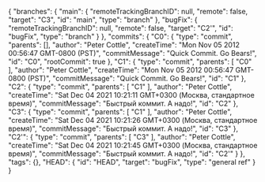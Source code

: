 {
  "branches": {
    "main": {
      "remoteTrackingBranchID": null,
      "remote": false,
      "target": "C3",
      "id": "main",
      "type": "branch"
    },
    "bugFix": {
      "remoteTrackingBranchID": null,
      "remote": false,
      "target": "C2'",
      "id": "bugFix",
      "type": "branch"
    }
  },
  "commits": {
    "C0": {
      "type": "commit",
      "parents": [],
      "author": "Peter Cottle",
      "createTime": "Mon Nov 05 2012 00:56:47 GMT-0800 (PST)",
      "commitMessage": "Quick Commit. Go Bears!",
      "id": "C0",
      "rootCommit": true
    },
    "C1": {
      "type": "commit",
      "parents": [
        "C0"
      ],
      "author": "Peter Cottle",
      "createTime": "Mon Nov 05 2012 00:56:47 GMT-0800 (PST)",
      "commitMessage": "Quick Commit. Go Bears!",
      "id": "C1"
    },
    "C2": {
      "type": "commit",
      "parents": [
        "C1"
      ],
      "author": "Peter Cottle",
      "createTime": "Sat Dec 04 2021 10:21:11 GMT+0300 (Москва, стандартное время)",
      "commitMessage": "Быстрый коммит. А надо!",
      "id": "C2"
    },
    "C3": {
      "type": "commit",
      "parents": [
        "C1"
      ],
      "author": "Peter Cottle",
      "createTime": "Sat Dec 04 2021 10:21:26 GMT+0300 (Москва, стандартное время)",
      "commitMessage": "Быстрый коммит. А надо!",
      "id": "C3"
    },
    "C2'": {
      "type": "commit",
      "parents": [
        "C3"
      ],
      "author": "Peter Cottle",
      "createTime": "Sat Dec 04 2021 10:21:45 GMT+0300 (Москва, стандартное время)",
      "commitMessage": "Быстрый коммит. А надо!",
      "id": "C2'"
    }
  },
  "tags": {},
  "HEAD": {
    "id": "HEAD",
    "target": "bugFix",
    "type": "general ref"
  }
}
